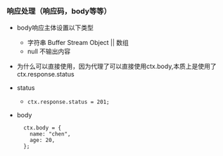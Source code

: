 ### 响应处理（响应码，body等等）

- body响应主体设置以下类型
  - 字符串 Buffer Stream Object || 数组
  - null 不输出内容

- 为什么可以直接使用，因为代理了可以直接使用ctx.body,本质上是使用了ctx.response.status

- status

  - ```
    ctx.response.status = 201;
    ```

- body

  ```
    ctx.body = {
      name: "chen",
      age: 20,
    };
  ```

  

